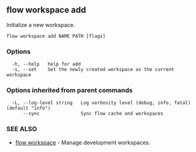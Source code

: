 ## flow workspace add

Initialize a new workspace.

```
flow workspace add NAME PATH [flags]
```

### Options

```
  -h, --help   help for add
  -s, --set    Set the newly created workspace as the current workspace
```

### Options inherited from parent commands

```
  -L, --log-level string   Log verbosity level (debug, info, fatal) (default "info")
      --sync               Sync flow cache and workspaces
```

### SEE ALSO

* [flow workspace](flow_workspace.md)	 - Manage development workspaces.

